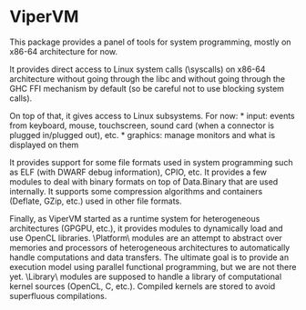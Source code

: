# ViperVM

This package provides a panel of tools for system programming, mostly on
x86-64 architecture for now.

It provides direct access to Linux system calls (\syscalls\) on x86-64
architecture without going through the libc and without going through the
GHC FFI mechanism by default (so be careful not to use blocking system calls).

On top of that, it gives access to Linux subsystems. For now:
    * input: events from keyboard, mouse, touchscreen, sound card (when a
      connector is plugged in/plugged out), etc.
    * graphics: manage monitors and what is displayed on them

It provides support for some file formats used in system programming such as
ELF (with DWARF debug information), CPIO, etc. It provides a few modules to
deal with binary formats on top of Data.Binary that are used internally. It
supports some compression algorithms and containers (Deflate, GZip, etc.)
used in other file formats.

Finally, as ViperVM started as a runtime system for heterogeneous
architectures (GPGPU, etc.), it provides modules to dynamically load and use
OpenCL libraries. \Platform\ modules are an attempt to abstract over
memories and processors of heterogeneous architectures to automatically
handle computations and data transfers. The ultimate goal is to provide an
execution model using parallel functional programming, but we are not there
yet. \Library\ modules are supposed to handle a library of computational
kernel sources (OpenCL, C, etc.). Compiled kernels are stored to avoid
superfluous compilations.
